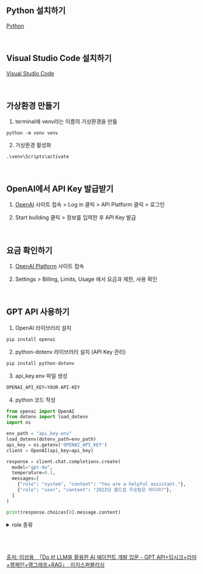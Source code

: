 <br />

## Python 설치하기

[Python](https://www.python.org/downloads/)

<br />

## Visual Studio Code 설치하기

[Visual Studio Code](https://code.visualstudio.com/download)

<br />

## 가상환경 만들기

1. terminal에 venv라는 이름의 가상환경을 만듦

```
python -m venv venv
```

<p></p>

2. 가상환경 활성화

```
.\venv\Scripts\activate
```

<br />

## OpenAI에서 API Key 발급받기

1. [OpenAI](https://openai.com/) 사이트 접속 > Log in 클릭 > API Platform 클릭 > 로그인

2. Start building 클릭 > 정보를 입력한 후 API Key 발급

<br />

## 요금 확인하기

1. [OpenAI Platform](https://platform.openai.com/docs/overview) 사이트 접속

2. Settings > Billing, Limits, Usage 에서 요금과 제한, 사용 확인

<br />

## GPT API 사용하기

1. OpenAI 라이브러리 설치

```jsx
pip install openai
```

<p></p>

2. python-dotenv 라이브러리 설치 (API Key 관리)

```jsx
pip install python-dotenv
```

<p></p>

3. api_key.env 파일 생성

```python
OPENAI_API_KEY=YOUR-API-KEY
```

<p></p>

4. python 코드 작성

```python
from openai import OpenAI
from dotenv import load_dotenv
import os

env_path = "api_key.env"
load_dotenv(dotenv_path=env_path)
api_key = os.getenv('OPENAI_API_KEY')
client = OpenAI(api_key=api_key)

response = client.chat.completions.create(
  model="gpt-4o",
  temperature=0.1,
  messages=[
    {"role": "system", "content": "You are a helpful assistant."},
    {"role": "user", "content": "2022년 월드컵 우승팀은 어디야?"},
  ]
)

print(response.choices[0].message.content)
```

<p></p>

<details>
  <summary>role 종류</summary>

1. system

   - 시스템 메시지.
   - 모델에게 "성격"이나 "행동 방식"을 지정할 때 사용

   ```json
   { "role": "system", "content": "You are a helpful assistant." }
   ```

<p></p>

2. user

   - 사용자가 모델에게 보낸 메시지
   - 대화의 입력(input)에 해당

   ```json
   { "role": "user", "content": "What is the capital of France?" }
   ```

<p></p>

3. assistant

   - 모델이 생성한 응답(output)
   - 이전 사용자 메시지에 대한 답변

   ```json
   { "role": "assistant", "content": "The capital of France is Paris." }
   ```

</details>

<br />
<br />
<br />

[출처: 이성용, 「Do it! LLM을 활용한 AI 에이전트 개발 입문 - GPT API+딥시크+라마+랭체인+랭그래프+RAG」, 이지스퍼블리싱](https://www.easyspub.co.kr/20_Menu/BookView/764/PUB)

<br />
